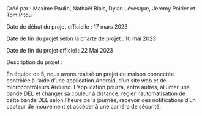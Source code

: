 ##
Créé par : Maxime Paulin, Nathaël Blais, Dylan Lévesque, Jérémy Poirier et Tom Pitou



Date de début du projet officielle : 17 mars 2023

Date de fin du projet selon la charte de projet : 10 mai 2023

Date de fin du projet officiel : 22 Mai 2023



Description du projet :

En équipe de 5, nous avons réalisé un projet de maison connectée contrôlée à l’aide d’une application Android, d’un site web et de microcontrôleurs Arduino. L’application pourra, entre autres, allumer une bande DEL et changer sa couleur à distance, régler l'automatisation de cette bande DEL selon l’heure de la journée, recevoir des notifications d’un capteur de mouvement et accéder à une caméra de sécurité.
